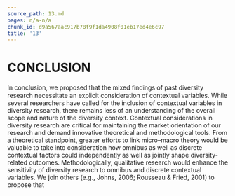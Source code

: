 ```yaml
---
source_path: 13.md
pages: n/a-n/a
chunk_id: d9a567aac917b78f9f1da4908f01eb17ed4e6c97
title: '13'
---
```

# CONCLUSION

In conclusion, we proposed that the mixed ﬁndings of past diversity research necessitate an explicit consideration of contextual variables. While several researchers have called for the inclusion of contextual variables in diversity research, there remains less of an understanding of the overall scope and nature of the diversity context. Contextual considerations in diversity research are critical for maintaining the market orientation of our research and demand innovative theoretical and methodological tools. From a theoretical standpoint, greater efforts to link micro–macro theory would be valuable to take into consideration how omnibus as well as discrete contextual factors could independently as well as jointly shape diversity- related outcomes. Methodologically, qualitative research would enhance the sensitivity of diversity research to omnibus and discrete contextual variables. We join others (e.g., Johns, 2006; Rousseau & Fried, 2001) to propose that
